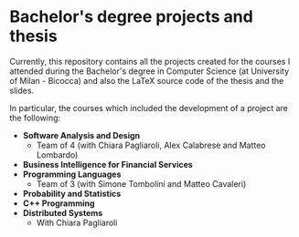 # Bachelor's degree projects and thesis

Currently, this repository contains all the projects created for the courses I attended during the Bachelor's degree in Computer Science (at University of Milan - Bicocca) and also the LaTeX source code of the thesis and the slides.

In particular, the courses which included the development of a project are the following:

 - **Software Analysis and Design**
	 - Team of 4 (with Chiara Pagliaroli, Alex Calabrese and Matteo Lombardo)
 - **Business Intelligence for Financial Services**
 - **Programming Languages**
	 - Team of 3 (with Simone Tombolini and Matteo Cavaleri)
 - **Probability and Statistics**
 - **C++ Programming**
 - **Distributed Systems**
	 - With Chiara Pagliaroli
